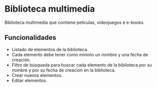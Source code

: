 # Biblioteca multimedia

Biblioteca multimedia que contiene películas, videojuegos e e-books.

## Funcionalidades

- Listado de elementos de la biblioteca.
- Cada elemento debe tener como mínimo un nombre y una fecha de creación.
- Filtro de búsqueda para buscar cada elemento de la biblioteca por su nombre y por su fecha de creación en la biblioteca.
- Crear nuevos elementos.
- Editar elementos.
